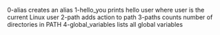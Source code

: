 0-alias
	creates an alias
1-hello_you
	prints hello user where user is the current Linux user
2-path
	adds action to path
3-paths
	counts number of directories in PATH
4-global_variables
	lists all global variables
